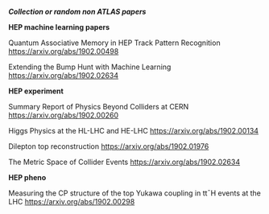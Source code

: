 ***Collection or random non ATLAS papers*** 

**HEP machine learning papers** 

Quantum Associative Memory in HEP Track Pattern Recognition https://arxiv.org/abs/1902.00498 

Extending the Bump Hunt with Machine Learning https://arxiv.org/abs/1902.02634

**HEP experiment** 

Summary Report of Physics Beyond Colliders at CERN https://arxiv.org/abs/1902.00260 

Higgs Physics at the HL-LHC and HE-LHC https://arxiv.org/abs/1902.00134 

Dilepton top reconstruction https://arxiv.org/abs/1902.01976 

The Metric Space of Collider Events https://arxiv.org/abs/1902.02634 

**HEP pheno**

Measuring the CP structure of the top Yukawa coupling in tt¯H events at the LHC https://arxiv.org/abs/1902.00298 
